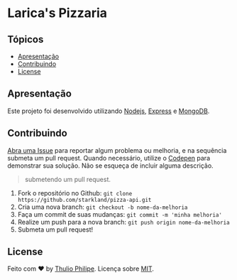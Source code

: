# Larica's Pizzaria

## Tópicos

- [Apresentação](#apresentação)
- [Contribuindo](#contribuindo)
- [License](#license)

## Apresentação

Este projeto foi desenvolvido utilizando [Nodejs](https://nodejs.org), [Express](https://expressjs.com) e [MongoDB](https://www.mongodb.com).

## Contribuindo

[Abra uma Issue](https://github.com/starkland/pizza-api/issues/new) para reportar algum problema ou melhoria, e na sequência submeta um pull request.
Quando necessário, utilize o [Codepen](http://codepen.io/) para demonstrar sua solução. Não se esqueça de incluir alguma descrição.


> submetendo um pull request.

1. Fork o repositório no Github: `git clone https://github.com/starkland/pizza-api.git`
1. Cria uma nova branch: `git checkout -b nome-da-melhoria`
1. Faça um commit de suas mudanças: `git commit -m 'minha melhoria'`
1. Realize um push para a nova branch: `git push origin nome-da-melhoria`
1. Submeta um pull request!


## License

Feito com ♥ by [Thulio Philipe](https://twitter.com/thulioph_). Licença sobre [MIT](https://thulioph.mit-license.org).
